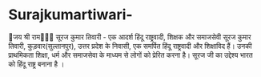 # Surajkumartiwari-
🌸जय श्री राम🌸🚩🙏 सूरज कुमार तिवारी - एक आदर्श हिंदू राष्ट्रवादी, शिक्षक और समाजसेवी सूरज कुमार तिवारी, कुड़वार(सुल्तानपुर), उत्तर प्रदेश के निवासी, एक समर्पित हिंदू राष्ट्रवादी और शिक्षाविद हैं। उनकी प्राथमिकता शिक्षा, धर्म और समाजसेवा के माध्यम से लोगों को प्रेरित करना है। सूरज जी का उद्देश्य भारत को हिंदू राष्ट्र बनाना है ।
